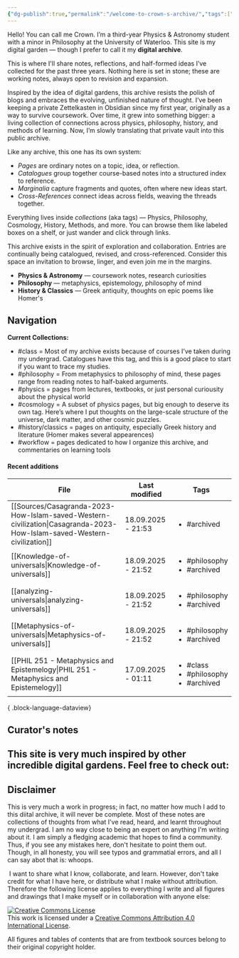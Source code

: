 ```yaml
---
{"dg-publish":true,"permalink":"/welcome-to-crown-s-archive/","tags":["gardenEntry"]}
---
```


Hello! You can call me Crown. I’m a third-year Physics & Astronomy student with a minor in Philosophy at the University of Waterloo. This site is my digital garden — though I prefer to call it my **digital archive**. 

This is where I'll share notes, reflections, and half-formed ideas I’ve collected for the past three years. Nothing here is set in stone; these are working notes, always open to revision and expansion.

Inspired by the idea of digital gardens, this archive resists the polish of blogs and embraces the evolving, unfinished nature of thought. I’ve been keeping a private Zettelkasten in Obsidian since my first year, originally as a way to survive coursework. Over time, it grew into something bigger: a living collection of connections across physics, philosophy, history, and methods of learning. Now, I’m slowly translating that private vault into this public archive.

Like any archive, this one has its own system:
- *Pages* are ordinary notes on a topic, idea, or reflection.
- *Catalogues* group together course-based notes into a structured index to reference.
- *Marginalia* capture fragments and quotes, often where new ideas start.
- *Cross-References* connect ideas across fields, weaving the threads together.

Everything lives inside *collections* (aka tags) — Physics, Philosophy, Cosmology, History, Methods, and more. You can browse them like labeled boxes on a shelf, or just wander and click through links.

This archive exists in the spirit of exploration and collaboration. Entries are continually being catalogued, revised, and cross-referenced. Consider this space an invitation to browse, linger, and even join me in the margins.


- **Physics & Astronomy** — coursework notes, research curiosities
- **Philosophy** — metaphysics, epistemology, philosophy of mind
- **History & Classics** — Greek antiquity, thoughts on epic poems like Homer's

## Navigation

**Current Collections:**
- #class = Most of my archive exists because of courses I’ve taken during my undergrad. Catalogues have this tag, and this is a good place to start if you want to trace my studies.
- #philosophy = From metaphysics to philosophy of mind, these pages range from reading notes to half-baked arguments.
- #physics = pages from lectures, textbooks, or just personal curiousity about the physical world
- #cosmology = A subset of physics pages, but big enough to deserve its own tag. Here’s where I put thoughts on the large-scale structure of the universe, dark matter, and other cosmic puzzles.
- #history/classics = pages on antiquity, especially Greek history and literature (Homer makes several appearences)
- #workflow = pages dedicated to how I organize this archive, and commentaries on learning tools
#### Recent additions
| File                                                                                                                      | Last modified      | Tags                                                           |
| ------------------------------------------------------------------------------------------------------------------------- | ------------------ | -------------------------------------------------------------- |
| [[Sources/Casagranda-2023-How-Islam-saved-Western-civilization\|Casagranda-2023-How-Islam-saved-Western-civilization]] | 18.09.2025 - 21:53 | <ul><li>#archived</li></ul>                                    |
| [[Knowledge-of-universals\|Knowledge-of-universals]]                                                                   | 18.09.2025 - 21:52 | <ul><li>#philosophy</li><li>#archived</li></ul>                |
| [[analyzing-universals\|analyzing-universals]]                                                                         | 18.09.2025 - 21:52 | <ul><li>#philosophy</li><li>#archived</li></ul>                |
| [[Metaphysics-of-universals\|Metaphysics-of-universals]]                                                               | 18.09.2025 - 21:52 | <ul><li>#philosophy</li><li>#archived</li></ul>                |
| [[PHIL 251 - Metaphysics and Epistemelogy\|PHIL 251 - Metaphysics and Epistemelogy]]                                   | 17.09.2025 - 01:11 | <ul><li>#class</li><li>#philosophy</li><li>#archived</li></ul> |

{ .block-language-dataview}

## Curator's notes

This site is very much inspired by other incredible digital gardens. Feel free to check out:
- 

## Disclaimer 
This is very much a work in progress; in fact, no matter how much I add to this diital archive, it will never be complete. Most of these notes are collections of thoughts from what I've read, heard, and learnt throughout my undergrad. I am no way close to being an expert on anything I'm writing about it. I am simply a fledging academic that hopes to find a community. Thus, if you see any mistakes here, don't hesitate to point them out. Though, in all honesty, you will see typos and grammatial errors, and all I can say abot that is: whoops. 

 I want to share what I know, collaborate, and learn. However, don't take credit for what I have here, or distribute what I make without attribution. Therefore the following license applies to everything I write and all figures and drawings that I make myself or in collaboration with anyone else:

[![Creative Commons License](https://i.creativecommons.org/l/by/4.0/88x31.png)](http://creativecommons.org/licenses/by/4.0/)  
This work is licensed under a [Creative Commons Attribution 4.0 International License](http://creativecommons.org/licenses/by/4.0/).

All figures and tables of contents that are from textbook sources belong to their original copyright holder.














